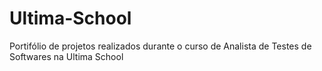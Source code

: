 # Ultima-School
Portifólio de projetos realizados durante o curso de Analista de Testes de Softwares na Ultima School
